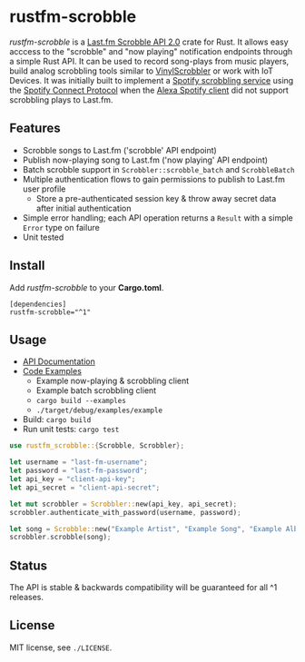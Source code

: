 rustfm-scrobble
===============

*rustfm-scrobble* is a [Last.fm Scrobble API 2.0](http://www.last.fm/api/scrobbling) crate for Rust. It allows easy
acccess to the "scrobble" and "now playing" notification endpoints through a simple Rust API. It can be used to record
song-plays from music players, build analog scrobbling tools similar to [VinylScrobbler](https://vinylscrobbler.com/)
or work with IoT Devices. It was initially built to implement a
[Spotify scrobbling service](https://github.com/bobbo/spotify-connect-scrobbler) using the
[Spotify Connect Protocol](https://www.spotify.com/uk/connect/) when the
[Alexa Spotify client](https://www.spotify.com/uk/amazonalexa/) did not support scrobbling plays to Last.fm.

## Features

* Scrobble songs to Last.fm ('scrobble' API endpoint)
* Publish now-playing song to Last.fm ('now playing' API endpoint)
* Batch scrobble support in `Scrobbler::scrobble_batch` and `ScrobbleBatch`
* Multiple authentication flows to gain permissions to publish to Last.fm user profile
    * Store a pre-authenticated session key & throw away secret data after initial authentication
* Simple error handling; each API operation returns a `Result` with a simple `Error` type on failure
* Unit tested

## Install

Add *rustfm-scrobble* to your **Cargo.toml**.

```
[dependencies]
rustfm-scrobble="^1"
```

## Usage

* [API Documentation](https://docs.rs/rustfm-scrobble)
* [Code Examples](https://github.com/toxikuu/rustfm-scrobble/tree/master/examples)
    * Example now-playing & scrobbling client
    * Example batch scrobbling client
    * `cargo build --examples`
    * `./target/debug/examples/example`
* Build: `cargo build`
* Run unit tests: `cargo test`

```rust
use rustfm_scrobble::{Scrobble, Scrobbler};

let username = "last-fm-username";
let password = "last-fm-password";
let api_key = "client-api-key";
let api_secret = "client-api-secret";

let mut scrobbler = Scrobbler::new(api_key, api_secret);
scrobbler.authenticate_with_password(username, password);

let song = Scrobble::new("Example Artist", "Example Song", "Example Album");
scrobbler.scrobble(song);
```

## Status

The API is stable & backwards compatibility will be guaranteed for all ^1 releases.


## License

MIT license, see `./LICENSE`.
